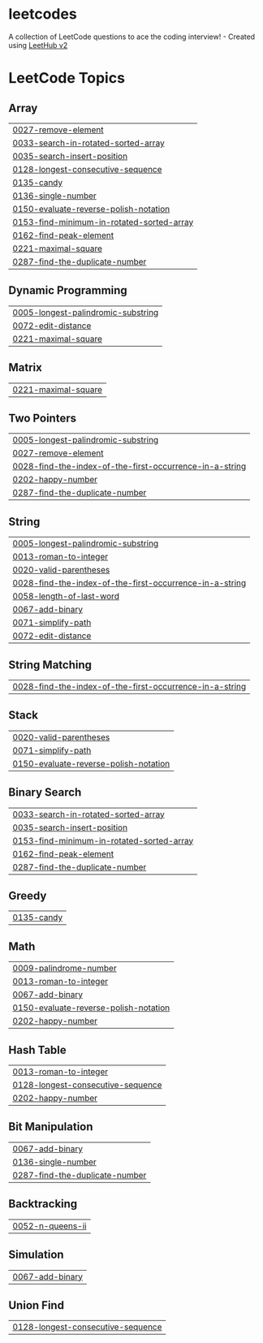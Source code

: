 # leetcodes
A collection of LeetCode questions to ace the coding interview! - Created using [LeetHub v2](https://github.com/arunbhardwaj/LeetHub-2.0)

<!---LeetCode Topics Start-->
# LeetCode Topics
## Array
|  |
| ------- |
| [0027-remove-element](https://github.com/mirigrinzaig/leetcodes/tree/master/0027-remove-element) |
| [0033-search-in-rotated-sorted-array](https://github.com/mirigrinzaig/leetcodes/tree/master/0033-search-in-rotated-sorted-array) |
| [0035-search-insert-position](https://github.com/mirigrinzaig/leetcodes/tree/master/0035-search-insert-position) |
| [0128-longest-consecutive-sequence](https://github.com/mirigrinzaig/leetcodes/tree/master/0128-longest-consecutive-sequence) |
| [0135-candy](https://github.com/mirigrinzaig/leetcodes/tree/master/0135-candy) |
| [0136-single-number](https://github.com/mirigrinzaig/leetcodes/tree/master/0136-single-number) |
| [0150-evaluate-reverse-polish-notation](https://github.com/mirigrinzaig/leetcodes/tree/master/0150-evaluate-reverse-polish-notation) |
| [0153-find-minimum-in-rotated-sorted-array](https://github.com/mirigrinzaig/leetcodes/tree/master/0153-find-minimum-in-rotated-sorted-array) |
| [0162-find-peak-element](https://github.com/mirigrinzaig/leetcodes/tree/master/0162-find-peak-element) |
| [0221-maximal-square](https://github.com/mirigrinzaig/leetcodes/tree/master/0221-maximal-square) |
| [0287-find-the-duplicate-number](https://github.com/mirigrinzaig/leetcodes/tree/master/0287-find-the-duplicate-number) |
## Dynamic Programming
|  |
| ------- |
| [0005-longest-palindromic-substring](https://github.com/mirigrinzaig/leetcodes/tree/master/0005-longest-palindromic-substring) |
| [0072-edit-distance](https://github.com/mirigrinzaig/leetcodes/tree/master/0072-edit-distance) |
| [0221-maximal-square](https://github.com/mirigrinzaig/leetcodes/tree/master/0221-maximal-square) |
## Matrix
|  |
| ------- |
| [0221-maximal-square](https://github.com/mirigrinzaig/leetcodes/tree/master/0221-maximal-square) |
## Two Pointers
|  |
| ------- |
| [0005-longest-palindromic-substring](https://github.com/mirigrinzaig/leetcodes/tree/master/0005-longest-palindromic-substring) |
| [0027-remove-element](https://github.com/mirigrinzaig/leetcodes/tree/master/0027-remove-element) |
| [0028-find-the-index-of-the-first-occurrence-in-a-string](https://github.com/mirigrinzaig/leetcodes/tree/master/0028-find-the-index-of-the-first-occurrence-in-a-string) |
| [0202-happy-number](https://github.com/mirigrinzaig/leetcodes/tree/master/0202-happy-number) |
| [0287-find-the-duplicate-number](https://github.com/mirigrinzaig/leetcodes/tree/master/0287-find-the-duplicate-number) |
## String
|  |
| ------- |
| [0005-longest-palindromic-substring](https://github.com/mirigrinzaig/leetcodes/tree/master/0005-longest-palindromic-substring) |
| [0013-roman-to-integer](https://github.com/mirigrinzaig/leetcodes/tree/master/0013-roman-to-integer) |
| [0020-valid-parentheses](https://github.com/mirigrinzaig/leetcodes/tree/master/0020-valid-parentheses) |
| [0028-find-the-index-of-the-first-occurrence-in-a-string](https://github.com/mirigrinzaig/leetcodes/tree/master/0028-find-the-index-of-the-first-occurrence-in-a-string) |
| [0058-length-of-last-word](https://github.com/mirigrinzaig/leetcodes/tree/master/0058-length-of-last-word) |
| [0067-add-binary](https://github.com/mirigrinzaig/leetcodes/tree/master/0067-add-binary) |
| [0071-simplify-path](https://github.com/mirigrinzaig/leetcodes/tree/master/0071-simplify-path) |
| [0072-edit-distance](https://github.com/mirigrinzaig/leetcodes/tree/master/0072-edit-distance) |
## String Matching
|  |
| ------- |
| [0028-find-the-index-of-the-first-occurrence-in-a-string](https://github.com/mirigrinzaig/leetcodes/tree/master/0028-find-the-index-of-the-first-occurrence-in-a-string) |
## Stack
|  |
| ------- |
| [0020-valid-parentheses](https://github.com/mirigrinzaig/leetcodes/tree/master/0020-valid-parentheses) |
| [0071-simplify-path](https://github.com/mirigrinzaig/leetcodes/tree/master/0071-simplify-path) |
| [0150-evaluate-reverse-polish-notation](https://github.com/mirigrinzaig/leetcodes/tree/master/0150-evaluate-reverse-polish-notation) |
## Binary Search
|  |
| ------- |
| [0033-search-in-rotated-sorted-array](https://github.com/mirigrinzaig/leetcodes/tree/master/0033-search-in-rotated-sorted-array) |
| [0035-search-insert-position](https://github.com/mirigrinzaig/leetcodes/tree/master/0035-search-insert-position) |
| [0153-find-minimum-in-rotated-sorted-array](https://github.com/mirigrinzaig/leetcodes/tree/master/0153-find-minimum-in-rotated-sorted-array) |
| [0162-find-peak-element](https://github.com/mirigrinzaig/leetcodes/tree/master/0162-find-peak-element) |
| [0287-find-the-duplicate-number](https://github.com/mirigrinzaig/leetcodes/tree/master/0287-find-the-duplicate-number) |
## Greedy
|  |
| ------- |
| [0135-candy](https://github.com/mirigrinzaig/leetcodes/tree/master/0135-candy) |
## Math
|  |
| ------- |
| [0009-palindrome-number](https://github.com/mirigrinzaig/leetcodes/tree/master/0009-palindrome-number) |
| [0013-roman-to-integer](https://github.com/mirigrinzaig/leetcodes/tree/master/0013-roman-to-integer) |
| [0067-add-binary](https://github.com/mirigrinzaig/leetcodes/tree/master/0067-add-binary) |
| [0150-evaluate-reverse-polish-notation](https://github.com/mirigrinzaig/leetcodes/tree/master/0150-evaluate-reverse-polish-notation) |
| [0202-happy-number](https://github.com/mirigrinzaig/leetcodes/tree/master/0202-happy-number) |
## Hash Table
|  |
| ------- |
| [0013-roman-to-integer](https://github.com/mirigrinzaig/leetcodes/tree/master/0013-roman-to-integer) |
| [0128-longest-consecutive-sequence](https://github.com/mirigrinzaig/leetcodes/tree/master/0128-longest-consecutive-sequence) |
| [0202-happy-number](https://github.com/mirigrinzaig/leetcodes/tree/master/0202-happy-number) |
## Bit Manipulation
|  |
| ------- |
| [0067-add-binary](https://github.com/mirigrinzaig/leetcodes/tree/master/0067-add-binary) |
| [0136-single-number](https://github.com/mirigrinzaig/leetcodes/tree/master/0136-single-number) |
| [0287-find-the-duplicate-number](https://github.com/mirigrinzaig/leetcodes/tree/master/0287-find-the-duplicate-number) |
## Backtracking
|  |
| ------- |
| [0052-n-queens-ii](https://github.com/mirigrinzaig/leetcodes/tree/master/0052-n-queens-ii) |
## Simulation
|  |
| ------- |
| [0067-add-binary](https://github.com/mirigrinzaig/leetcodes/tree/master/0067-add-binary) |
## Union Find
|  |
| ------- |
| [0128-longest-consecutive-sequence](https://github.com/mirigrinzaig/leetcodes/tree/master/0128-longest-consecutive-sequence) |
<!---LeetCode Topics End-->